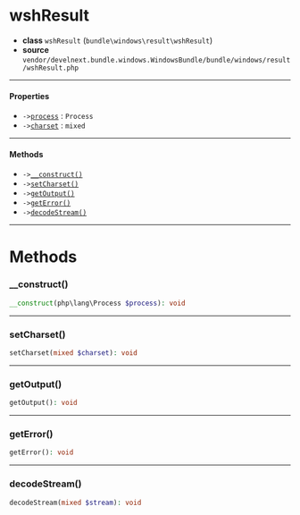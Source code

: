 # wshResult

- **class** `wshResult` (`bundle\windows\result\wshResult`)
- **source** `vendor/develnext.bundle.windows.WindowsBundle/bundle/windows/result/wshResult.php`

---

#### Properties

- `->`[`process`](#prop-process) : `Process`
- `->`[`charset`](#prop-charset) : `mixed`

---

#### Methods

- `->`[`__construct()`](#method-__construct)
- `->`[`setCharset()`](#method-setcharset)
- `->`[`getOutput()`](#method-getoutput)
- `->`[`getError()`](#method-geterror)
- `->`[`decodeStream()`](#method-decodestream)

---
# Methods

<a name="method-__construct"></a>

### __construct()
```php
__construct(php\lang\Process $process): void
```

---

<a name="method-setcharset"></a>

### setCharset()
```php
setCharset(mixed $charset): void
```

---

<a name="method-getoutput"></a>

### getOutput()
```php
getOutput(): void
```

---

<a name="method-geterror"></a>

### getError()
```php
getError(): void
```

---

<a name="method-decodestream"></a>

### decodeStream()
```php
decodeStream(mixed $stream): void
```